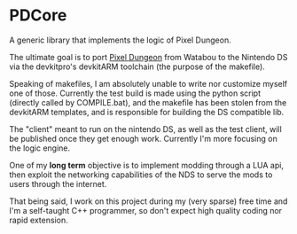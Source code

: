 # PDCore
A generic library that implements the logic of Pixel Dungeon.

The ultimate goal is to port [Pixel Dungeon](https://github.com/watabou/pixel-dungeon) from Watabou to the Nintendo DS via the devkitpro's devkitARM toolchain (the purpose of the makefile).

Speaking of makefiles, I am absolutely unable to write nor customize myself one of those. Currently the test build is made using the python script (directly called by COMPILE.bat), and the makefile has been stolen from the devkitARM templates, and is responsible for building the DS compatible lib.

The "client" meant to run on the nintendo DS, as well as the test client, will be published once they get enough work. Currently I'm more focusing on the logic engine.

One of my **long term** objective is to implement modding through a LUA api, then exploit the networking capabilities of the NDS to serve the mods to users through the internet.

That being said, I work on this project during my (very sparse) free time and I'm a self-taught C++ programmer, so don't expect high quality coding nor rapid extension.
